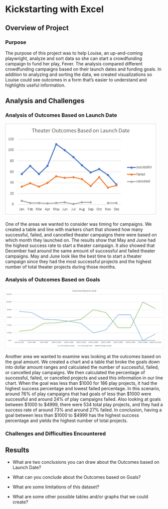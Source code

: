 # Kickstarting with Excel

## Overview of Project

### Purpose

The purpose of this project was to help Louise, an up-and-coming playwright, analyze and sort data so she can start a crowdfunding campaign to fund her play, Fever. The analysis compared different crowdfunding campaigns based on their launch dates and funding goals. In addition to analyzing and sorting the data, we created visualizations so Louise could see outcomes in a form that’s easier to understand and highlights useful information.

## Analysis and Challenges



### Analysis of Outcomes Based on Launch Date

![Theater_Outcomes_vs_Launch](/Resources/Theater_Outcomes_vs_Launch.png)

One of the areas we wanted to consider was timing for campaigns. We created a table and line with markers chart that showed how many successful, failed, and cancelled theater campaigns there were based on which month they launched on. The results show that May and June had the highest success rate to start a theater campaign. It also showed that December had around the same amount of successful and failed theater campaigns. May and June look like the best time to start a theater campaign since they had the most successful projects and the highest number of total theater projects during those months.

### Analysis of Outcomes Based on Goals

![Outcomes_vs_Goals](/Resources/Outcomes_vs_Goals.png)

Another area we wanted to examine was looking at the outcomes based on the goal amount. We created a chart and a table that broke the goals down into dollar amount ranges and calculated the number of successful, failed, or cancelled play campaigns. We then calculated the percentage of successful, failed, or cancelled projects and used this information in our line chart. When the goal was less than $1000 for 186 play projects, it had the highest success percentage and lowest failed percentage. In this scenario, around 76% of play campaigns that had goals of less than $1000 were successful and around 24% of play campaigns failed. Also looking at goals between $1000 to $4999, there were 534 total play projects, and they had a success rate of around 73% and around 27% failed. In conclusion, having a goal between less than $1000 to $4999 has the highest success percentage and yields the highest number of total projects.

### Challenges and Difficulties Encountered

## Results

- What are two conclusions you can draw about the Outcomes based on Launch Date?

- What can you conclude about the Outcomes based on Goals?

- What are some limitations of this dataset?

- What are some other possible tables and/or graphs that we could create?

